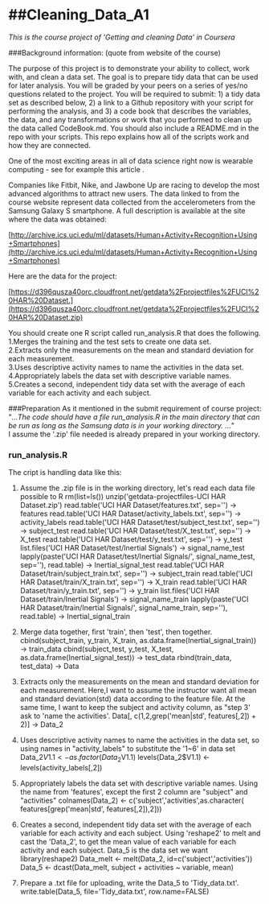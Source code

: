 ##Cleaning_Data_A1
================

*This is the course project of 'Getting and cleaning Data' in Coursera*

###Background information: (quote from website of the course)

The purpose of this project is to demonstrate your ability to collect, work with, and clean a data set. The goal is to prepare tidy data that can be used for later analysis. You will be graded by your peers on a series of yes/no questions related to the project. You will be required to submit: 1) a tidy data set as described below, 2) a link to a Github repository with your script for performing the analysis, and 3) a code book that describes the variables, the data, and any transformations or work that you performed to clean up the data called CodeBook.md. You should also include a README.md in the repo with your scripts. This repo explains how all of the scripts work and how they are connected.  

One of the most exciting areas in all of data science right now is wearable computing - see for example this article .   

Companies like Fitbit, Nike, and Jawbone Up are racing to develop the most advanced algorithms to attract new users. The data linked to from the course website represent data collected from the accelerometers from the Samsung Galaxy S smartphone. A full description is available at the site where the data was obtained:  

[http://archive.ics.uci.edu/ml/datasets/Human+Activity+Recognition+Using+Smartphones](http://archive.ics.uci.edu/ml/datasets/Human+Activity+Recognition+Using+Smartphones)  

Here are the data for the project:  

[https://d396qusza40orc.cloudfront.net/getdata%2Fprojectfiles%2FUCI%20HAR%20Dataset.](https://d396qusza40orc.cloudfront.net/getdata%2Fprojectfiles%2FUCI%20HAR%20Dataset.zip)  

 You should create one R script called run_analysis.R that does the following.  
1.Merges the training and the test sets to create one data set.  
2.Extracts only the measurements on the mean and standard deviation for each measurement.  
3.Uses descriptive activity names to name the activities in the data set.  
4.Appropriately labels the data set with descriptive variable names.  
5.Creates a second, independent tidy data set with the average of each variable for each activity and each subject.

###Preparation
As it mentioned in the submit requirement of course project: 
"*...The code should have a file run_analysis.R in the main directory that can be run as long as the Samsung data is in your working directory. ...*"  
I assume the '.zip' file needed is already prepared in your working directory.

### run_analysis.R
The cript is handling data like this:

1. Assume the .zip file is in the working directory, let's read each data file possible to R
rm(list=ls())
unzip('getdata-projectfiles-UCI HAR Dataset.zip')
read.table('UCI HAR Dataset/features.txt', sep='') -> features
read.table('UCI HAR Dataset/activity_labels.txt', sep='') -> activity_labels
read.table('UCI HAR Dataset/test/subject_test.txt', sep='') -> subject_test
read.table('UCI HAR Dataset/test/X_test.txt', sep='') -> X_test
read.table('UCI HAR Dataset/test/y_test.txt', sep='') -> y_test
list.files('UCI HAR Dataset/test/Inertial Signals') -> signal_name_test
lapply(paste('UCI HAR Dataset/test/Inertial Signals/', signal_name_test, sep=''), 
       read.table) -> Inertial_signal_test
read.table('UCI HAR Dataset/train/subject_train.txt', sep='') -> subject_train
read.table('UCI HAR Dataset/train/X_train.txt', sep='') -> X_train
read.table('UCI HAR Dataset/train/y_train.txt', sep='') -> y_train
list.files('UCI HAR Dataset/train/Inertial Signals') -> signal_name_train
lapply(paste('UCI HAR Dataset/train/Inertial Signals/', signal_name_train, sep=''), 
       read.table) -> Inertial_signal_train

2. Merge data together, first 'train', then 'test', then together.
cbind(subject_train, y_train, X_train, as.data.frame(Inertial_signal_train)) -> 
    train_data
cbind(subject_test, y_test, X_test, as.data.frame(Inertial_signal_test)) -> 
    test_data
rbind(train_data, test_data) -> Data

3. Extracts only the measurements on the mean and standard deviation for each measurement. Here,I want to assume the instructor want all mean and standard deviation(std) data according to the feature file. At the same time, I want to keep the subject and activity column, as "step 3' ask to 'name the activities'.
Data[, c(1,2,grep('mean|std', features[,2]) + 2)] -> Data_2

4. Uses descriptive activity names to name the activities in the data set, so using names in "activity_labels" to substitute the '1~6' in data set
Data_2$V1.1 <- as.factor(Data_2$V1.1)
levels(Data_2$V1.1) <- levels(activity_labels[,2])

5. Appropriately labels the data set with descriptive variable names. Using the name from 'features', except the first 2 column are "subject" and "activities"
colnames(Data_2) <- c('subject','activities',as.character(
    features[grep('mean|std', features[,2]),2]))

6. Creates a second, independent tidy data set with the average of each variable for each activity and each subject. Using 'reshape2' to melt and cast the 'Data_2', to get the mean value of each variable for each activity and each subject. Data_5 is the data set we want
library(reshape2)
Data_melt <- melt(Data_2, id=c('subject','activities'))
Data_5 <- dcast(Data_melt, subject + activities ~ variable, mean)

7. Prepare a .txt file for uploading, write the Data_5 to 'Tidy_data.txt'.
write.table(Data_5, file='Tidy_data.txt', row.name=FALSE)













